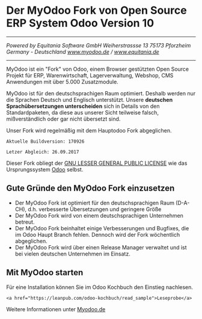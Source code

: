 # Der MyOdoo Fork von Open Source ERP System Odoo Version 10
----
*Powered by*
*Equitania Software GmbH* 
*Weiherstrassse 13* 
*75173 Pforzheim* 
*Germany - Deutschland* 
*www.myodoo.de / www.equitania.de* 

----


MyOdoo ist ein "Fork" von Odoo, einem Browser gestützten Open Source Projekt für ERP, Warenwirtschaft, Lagerverwaltung, Webshop, CMS Anwendungen mit über 5.000 Zusatzmodule.

MyOdoo ist für den deutschsprachigen Raum optimiert. Deshalb werden nur die Sprachen Deutsch und Englisch unterstützt.
Unsere **deutschen Sprachübersetzungen unterscheiden** sich in Details von den Standardpaketen, da diese aus unserer Sicht teilweise falsch, mißverständlich oder gar nicht übersetzt sind.

Unser Fork wird regelmäßig mit dem Hauptodoo Fork abgeglichen.

`Aktuelle Buildversion: 170926`

`Letzer Abgleich: 26.09.2017`

Dieser Fork obliegt der <a href="https://de.wikipedia.org/wiki/GNU_Lesser_General_Public_License">GNU LESSER GENERAL PUBLIC LICENSE</a> wie das Ursprungssystem <a href="https://www.odoo.com">Odoo</a> selbst.

## Gute Gründe den MyOdoo Fork einzusetzen

- Der MyOdoo Fork ist optimiert für den deutschsprachigen Raum (D-A-CH), d.h. verbesserte Übersetzungen und geringere Größe
- Der MyOdoo Fork wird von einem deutschsprachigen Unternehmen betreut.
- Der MyOdoo Fork beinhaltet einige Verbesserungen und Bugfixes, die im Odoo Haupt Branch fehlen. Dennoch wird der Fork wöchentlich abgeglichen. 
- Der MyOdoo Fork wird über einen Release Manager verwaltet und ist bei vielen deutschen Unternehmen im Einsatz.


Mit MyOdoo starten 
-------------------------
Für eine Installation können Sie im Odoo Kochbuch den Einstieg nachlesen.

	<a href="https://leanpub.com/odoo-kochbuch/read_sample">Leseprobe</a>

Weitere Informationen unter <a href="https://www.myodoo.de">Myodoo.de</a>
